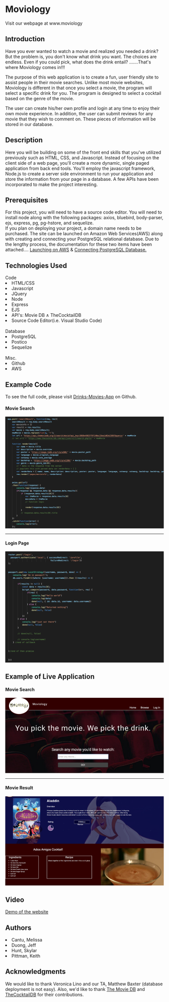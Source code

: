 <h1>Moviology</h1>
Visit our webpage at www.moviology


<h2>Introduction</h2>
Have you ever wanted to watch a movie and realized you needed a drink? But the problem is, you don't know what drink you want. The choices are endless. Even if you could pick, what does the drink entail? .......That's where Moviology comes in!!!

The purpose of this web application is to create a fun, user friendly site to assist people in their movie searches. Unlike most movie websites, Moviology is different in that once you select a movie, the program will select a specific drink for you.  The program is designed to select a cocktail based on the genre of the movie.

The user can create his/her own profile and login at any time to enjoy their own movie experience.  In addition, the user can submit reviews for any movie that they wish to comment on. These pieces of information will be stored in our database.

<h2>Description</h2>
Here you will be building on some of the front end skills that you've utilized previously such as HTML, CSS, and Javascript. Instead of focusing on the client side of a web page, you'll create a more dynamic, single paged application from back end tools. You'll employ the javascript framework, Node.js to create a server side environment to run your application and store the information from your page in a database. A few APIs have been incorporated to make the project interesting. 

<h2>Prerequisites</h2>
For this project, you will need to have a source code editor. You will need to install node along with the following packages:
axios, bluebird, body-parser, ejs, express, pg, pg-hstore, and sequelize.
<br>
If you plan on deploying your project, a domain name needs to be purchased. The site can be launched on Amazon Web Services(AWS) along with creating and connecting your PostgreSQL relational database. Due to the lengthy process, the documentation for these two items have been attached.... <a href="https://docs.aws.amazon.com/AmazonS3/latest/dev/website-hosting-custom-domain-walkthrough.html">Launching on AWS</a> & <a href="https://aws.amazon.com/getting-started/tutorials/create-connect-postgresql-db/">Connecting PostgreSQL Database.</a>

<h2>Technologies Used</h2>
Code
<li>HTML/CSS</li>
<li>Javascript</li>
<li>JQuery</li>
<li>Node</li>
<li>Express</li>
<li>EJS</li>
<li>API's: Movie DB &and; TheCocktailDB</li>
<li>Source Code Editor(i.e. Visual Studio Code)</li>

<br>
Database
<li>PostgreSQL</li>
<li>Postico</li>
<li>Sequelize</li>

<br>
Misc.
<li>Github</li>
<li>AWS</li>

<h2>Example Code</h2>
To see the full code, please visit <a href="">Drinks-Movies-App</a> on Github.
<h4>Movie Search</h4>
<img src="./public/images/app.js.png" style="width= 30px">

<hr>

<h4>Login Page</h4>
<img src="./public/images/passport.png">

<h2>Example of Live Application</h2>
<h4>Movie Search</h4>
<img src="./public/images/movie_search.png">

<hr>

<h4>Movie Result</h4>
<img src="./public/images/movie_result.png">

<h2>Video</h2>
<a href="https://www.youtube.com/watch?v=xs2RRjuVijg">Demo of the website</a>

<h2>Authors</h2>
<li>Cantu, Melissa</li>
<li>Duong, Jeff</li>
<li>Hunt, Skylar</li>
<li>Pittman, Keith</li>

<h2>Acknowledgments</h2>
We would like to thank Veronica Lino and our TA, Matthew Baxter (database deployment is not easy). Also, we'd like to thank <a href="https://www.themoviedb.org">The Movie DB</a> and <a href="https://www.thecocktaildb.com">TheCocktailDB</a> for their contributions.